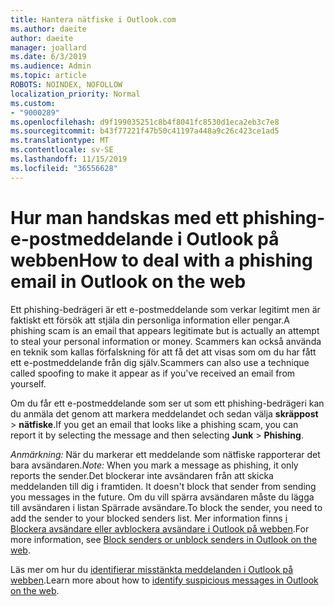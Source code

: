 ```yaml
---
title: Hantera nätfiske i Outlook.com
ms.author: daeite
author: daeite
manager: joallard
ms.date: 6/3/2019
ms.audience: Admin
ms.topic: article
ROBOTS: NOINDEX, NOFOLLOW
localization_priority: Normal
ms.custom:
- "9000289"
ms.openlocfilehash: d9f199035251c8b4f8041fc8530d1eca2eb3c7e8
ms.sourcegitcommit: b43f77221f47b50c41197a448a9c26c423ce1ad5
ms.translationtype: MT
ms.contentlocale: sv-SE
ms.lasthandoff: 11/15/2019
ms.locfileid: "36556628"
---
```

# <a name="how-to-deal-with-a-phishing-email-in-outlook-on-the-web"></a><span data-ttu-id="77c7a-102">Hur man handskas med ett phishing-e-postmeddelande i Outlook på webben</span><span class="sxs-lookup"><span data-stu-id="77c7a-102">How to deal with a phishing email in Outlook on the web</span></span>

<span data-ttu-id="77c7a-103">Ett phishing-bedrägeri är ett e-postmeddelande som verkar legitimt men är faktiskt ett försök att stjäla din personliga information eller pengar.</span><span class="sxs-lookup"><span data-stu-id="77c7a-103">A phishing scam is an email that appears legitimate but is actually an attempt to steal your personal information or money.</span></span> <span data-ttu-id="77c7a-104">Scammers kan också använda en teknik som kallas förfalskning för att få det att visas som om du har fått ett e-postmeddelande från dig själv.</span><span class="sxs-lookup"><span data-stu-id="77c7a-104">Scammers can also use a technique called spoofing to make it appear as if you've received an email from yourself.</span></span>

<span data-ttu-id="77c7a-105">Om du får ett e-postmeddelande som ser ut som ett phishing-bedrägeri kan du anmäla det genom att markera meddelandet och sedan välja **skräppost** > **nätfiske**.</span><span class="sxs-lookup"><span data-stu-id="77c7a-105">If you get an email that looks like a phishing scam, you can report it by selecting the message and then selecting **Junk** > **Phishing**.</span></span>

<span data-ttu-id="77c7a-106">*Anmärkning:* När du markerar ett meddelande som nätfiske rapporterar det bara avsändaren.</span><span class="sxs-lookup"><span data-stu-id="77c7a-106">*Note:* When you mark a message as phishing, it only reports the sender.</span></span><span data-ttu-id="77c7a-107">Det blockerar inte avsändaren från att skicka meddelanden till dig i framtiden.</span><span class="sxs-lookup"><span data-stu-id="77c7a-107"> It doesn't block that sender from sending you messages in the future.</span></span> <span data-ttu-id="77c7a-108">Om du vill spärra avsändaren måste du lägga till avsändaren i listan Spärrade avsändare.</span><span class="sxs-lookup"><span data-stu-id="77c7a-108">To block the sender, you need to add the sender to your blocked senders list.</span></span> <span data-ttu-id="77c7a-109">Mer information finns [i Blockera avsändare eller avblockera avsändare i Outlook på webben](https://support.office.com/article/9bf812d4-6995-4d19-901a-76d6e26939b0).</span><span class="sxs-lookup"><span data-stu-id="77c7a-109">For more information, see [Block senders or unblock senders in Outlook on the web](https://support.office.com/article/9bf812d4-6995-4d19-901a-76d6e26939b0).</span></span>

<span data-ttu-id="77c7a-110">Läs mer om hur du [identifierar misstänkta meddelanden i Outlook på webben](https://support.office.com/article/3d44102b-6ce3-4f7c-a359-b623bec82206).</span><span class="sxs-lookup"><span data-stu-id="77c7a-110">Learn more about how to [identify suspicious messages in Outlook on the web](https://support.office.com/article/3d44102b-6ce3-4f7c-a359-b623bec82206).</span></span>